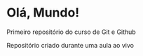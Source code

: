 # Olá, Mundo!
 Primeiro repositório do curso de Git e Github

Repositório criado durante uma aula ao vivo